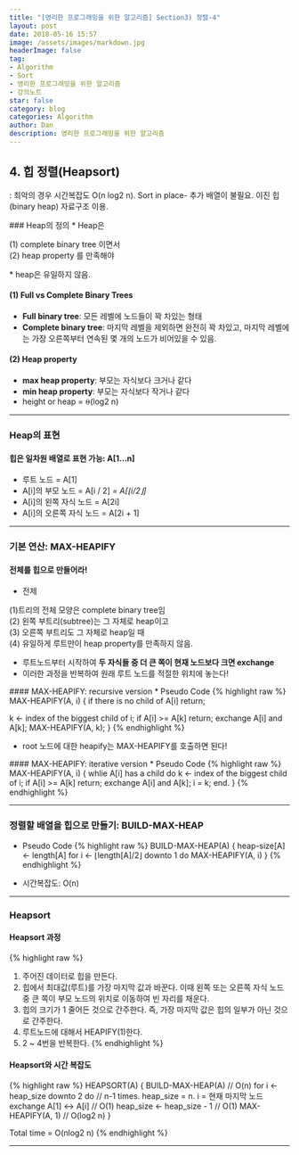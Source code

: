 ```yaml
---
title: "[영리한 프로그래밍을 위한 알고리즘] Section3) 정렬-4"
layout: post
date: 2018-05-16 15:57
image: /assets/images/markdown.jpg
headerImage: false
tag:
- Algorithm
- Sort
- 영리한 프로그래밍을 위한 알고리즘
- 강의노트
star: false
category: blog
categories: Algorithm
author: Dan
description: 영리한 프로그래밍을 위한 알고리즘
---
```


## 4. 힙 정렬(Heapsort)
: 최악의 경우 시간복잡도 O(n log2 n). Sort in place- 추가 배열이 불필요. 이진 힙(binary heap) 자료구조 이용.

<div class="breaker"></div>
### Heap의 정의
* Heap은
<p>(1) <span class="evidence-skyblue">complete binary tree</span> 이면서<br>
(2) <span class="evidence-skyblue">heap property</span> 를 만족해야</p>
* heap은 유일하지 않음.

#### (1) Full vs Complete Binary Trees
* **Full binary tree**: 모든 레벨에 노드들이 꽉 차있는 형태
* **Complete binary tree**: 마지막 레벨을 제외하면 완전히 꽉 차있고, 마지막 레벨에는 가장 오른쪽부터 연속된 몇 개의 노드가 비어있을 수 있음.

#### (2) Heap property
* **max heap property**: 부모는 자식보다 크거나 같다
* **min heap property**: 부모는 자식보다 작거나 같다
* height or heap = ⍬(log2 n)

---
### Heap의 표현

#### 힙은 일차원 배열로 표현 가능: A[1...n]
* 루트 노드 = A[1]
* A[i]의 부모 노드 = A[i / 2] *= A[⌊i/2⌋]*
* A[i]의 왼쪽 자식 노드 = A[2i]
* A[i]의 오른쪽 자식 노드 = A[2i + 1]

---
### 기본 연산: MAX-HEAPIFY

#### 전체를 힙으로 만들어라!
* 전제
<p>(1)<span class="evidence-skyblue">트리의 전체 모양은 complete binary tree임</span><br>
(2) 왼쪽 부트리(subtree)는 그 자체로 heap이고<br>
(3) 오른쪽 부트리도 그 자체로 heap일 때<br>
(4) 유일하게 루트만이 heap property를 만족하지 않음.</p>

* 루트노드부터 시작하여 <span class="evidence-skyblue">**두 자식들 중 더 큰 쪽이 현재 노드보다 크면 exchange**</span>
* 이러한 과정을 반복하여 원래 루트 노드를 적절한 위치에 놓는다!

<div class="breaker"></div>
#### MAX-HEAPIFY: recursive version
* Pseudo Code
{% highlight raw %}
MAX-HEAPIFY(A, i)
{
  if there is no child of A[i]
    return;

  k ← index of the biggest child of i;
  if A[i] >= A[k]
    return;
  exchange A[i] and A[k];
  MAX-HEAPIFY(A, k);
}
{% endhighlight %}

* root 노드에 대한 heapify는 MAX-HEAPIFY를 호출하면 된다!

<div class="breaker"></div>
#### MAX-HEAPIFY: iterative version
* Pseudo Code
{% highlight raw %}
MAX-HEAPIFY(A, i)
{
  whlie A[i] has a child do
    k ← index of the biggest child of i;
    if A[i] >= A[k]
      return;
    exchange A[i] and A[k];
    i = k;
  end.
}
{% endhighlight %}

---
### 정렬할 배열을 힙으로 만들기: BUILD-MAX-HEAP

* Pseudo Code
{% highlight raw %}
BUILD-MAX-HEAP(A)
{
  heap-size[A] ← length[A]
  for i ← ⌊length[A]/2⌋ downto 1
    do MAX-HEAPIFY(A, i)
}
{% endhighlight %}

* 시간복잡도: O(n)

---
### Heapsort

#### Heapsort 과정
{% highlight raw %}
1) 주어진 데이터로 힙을 만든다.
2) 힙에서 최대값(루트)를 가장 마지막 값과 바꾼다. 이때 왼쪽 또는 오른쪽 자식 노드 중 큰 쪽이 부모 노드의 위치로 이동하여 빈 자리를 채운다.
3) 힙의 크기가 1 줄어든 것으로 간주한다. 즉, 가장 마지막 값은 힙의 일부가 아닌 것으로 간주한다.
4) 루트노드에 대해서 HEAPIFY(1)한다.
5) 2 ~ 4번을 반복한다.
{% endhighlight %}

#### Heapsort와 시간 복잡도
{% highlight raw %}
HEAPSORT(A)
{
  BUILD-MAX-HEAP(A)                   // O(n)
  for i ← heap_size downto 2 do // n-1 times. heap_size = n. i = 현재 마지막 노드
    exchange A[1] ↔️ A[i]               // O(1)
    heap_size ← heap_size - 1     // O(1)
    MAX-HEAPIFY(A, 1)                 // O(log2 n)
}

Total time = O(nlog2 n)
{% endhighlight %}

---
